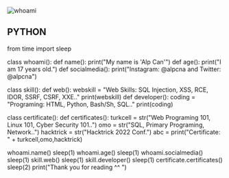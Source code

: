 ![whoami](https://user-images.githubusercontent.com/87772260/183262011-b3a36b15-5838-4949-9dca-49cb5c4ace8a.png)
## PYTHON ##

from time import sleep

class whoami():
    def name():
        print("My name is 'Alp Can'")
    def age():
        print("I am 17 years old.")
    def socialmedia():
        print("Instagram: @alpcna and Twitter: @alpcna")

class skill():
    def web():
        webskill = "Web Skills: SQL Injection, XSS, RCE, IDOR, SSRF, CSRF, XXE.."
        print(webskill)
    def developer():
        coding = "Programing: HTML, Python, Bash/Sh, SQL.."
        print(coding)

class certificate():
    def certificates():
        turkcell = str("Web Programing 101, Linux 101, Cyber Security 101..")
        omo = str("SQL, Primary Programing, Network..")
        hacktrick = str("Hacktrick 2022 Conf.")
        abc = print("Certificate: " + turkcell,omo,hacktrick)

whoami.name()
sleep(1)
whoami.age()
sleep(1)
whoami.socialmedia()
sleep(1)
skill.web()
sleep(1)
skill.developer()
sleep(1)
certificate.certificates()
sleep(2)
print("Thank you for reading ^^ ")
